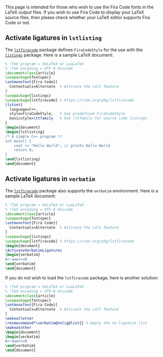 This page is intended for those who wish to use the Fira Code fonts in the LaTeX *output* files. If you wish to use Fira Code to display your LaTeX source files, then please check whether your LaTeX editor supports Fira Code or not.

## Activate ligatures in `lstlisting`

The [`lstfiracode`](https://ctan.org/pkg/lstfiracode) package defines `FiraCodeStyle` for the use with the [`listings`](https://ctan.org/pkg/listings) package. Here is a sample LaTeX document:

```tex
% !TeX program = XeLaTeX or LuaLaTeX
% !TeX encoding = UTF-8 Unicode
\documentclass{article}
\usepackage{fontspec}
\setmonofont{Fira Code}[
  Contextuals=Alternate  % Activate the calt feature
]
\usepackage{listings}
\usepackage{lstfiracode} % https://ctan.org/pkg/lstfiracode
\lstset{
  language=C++,
  style=FiraCodeStyle,   % Use predefined FiraCodeStyle
  basicstyle=\ttfamily   % Use \ttfamily for source code listings
}
\begin{document}
\begin{lstlisting}
/* A simple C++ program */
int main() {
    cout << "Hello World"; // prints Hello World
    return 0;
}
\end{lstlisting}
\end{document}
```

## Activate ligatures in `verbatim`

The [`lstfiracode`](https://ctan.org/pkg/lstfiracode) package also supports the `verbatim` environment. Here is a sample LaTeX document:

```tex
% !TeX program = XeLaTeX or LuaLaTeX
% !TeX encoding = UTF-8 Unicode
\documentclass{article}
\usepackage{fontspec}
\setmonofont{Fira Code}[
  Contextuals=Alternate  % Activate the calt feature
]
\usepackage{listings}
\usepackage{lstfiracode} % https://ctan.org/pkg/lstfiracode
\begin{document}
\ActivateVerbatimLigatures
\begin{verbatim}
A<-www>>=B
\end{verbatim}
\end{document}
```

If you do not wish to load the `lstfiracode` package, here is another solution:

```tex
% !TeX program = XeLaTeX or LuaLaTeX
% !TeX encoding = UTF-8 Unicode
\documentclass{article}
\usepackage{fontspec}
\setmonofont{Fira Code}[
  Contextuals=Alternate  % Activate the calt feature
]
\makeatletter
\renewcommand*\verbatim@nolig@list{} % Empty the no-ligature list
\makeatother
\begin{document}
\begin{verbatim}
A<-www>>=B
\end{verbatim}
\end{document}
```